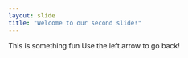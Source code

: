 ```yaml
---
layout: slide
title: "Welcome to our second slide!"
---
```

This is something fun
Use the left arrow to go back!
